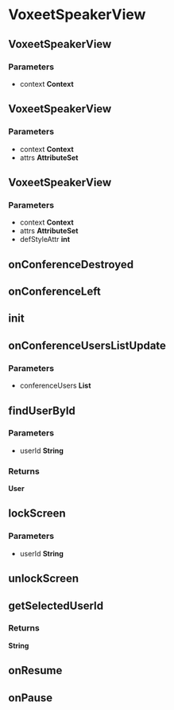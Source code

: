 # VoxeetSpeakerView

## VoxeetSpeakerView

### Parameters

 - context **Context**


## VoxeetSpeakerView

### Parameters

 - context **Context**
 - attrs **AttributeSet**


## VoxeetSpeakerView

### Parameters

 - context **Context**
 - attrs **AttributeSet**
 - defStyleAttr **int**


## onConferenceDestroyed


## onConferenceLeft


## init


## onConferenceUsersListUpdate

### Parameters

 - conferenceUsers **List<User>**


## findUserById

### Parameters

 - userId **String**

### Returns

__User__

## lockScreen

### Parameters

 - userId **String**


## unlockScreen


## getSelectedUserId

### Returns

__String__

## onResume


## onPause


